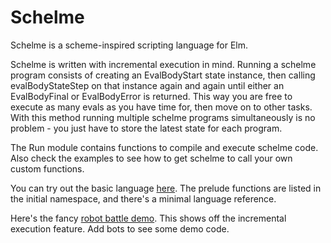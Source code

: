 # Schelme 

Schelme is a scheme-inspired scripting language for Elm.  

Schelme is written with incremental execution in mind.  Running a schelme program consists of creating an EvalBodyStart state instance, then calling evalBodyStateStep on that instance again and again until either an EvalBodyFinal or EvalBodyError is returned.  This way you are free to execute as many evals as you have time for, then move on to other tasks.  With this method running multiple schelme programs simultaneously is no problem - you just have to store the latest state for each program. 

The Run module contains functions to compile and execute schelme code.  Also check the examples to see how to get schelme to call your own custom functions.

You can try out the basic language [here](https://bburdette.github.io/schelmeex3.html).  The prelude functions are listed in the initial namespace, and there's a minimal language reference.

Here's the fancy [robot battle demo](https://bots.practica.site).  This shows off the incremental execution feature.  Add bots to see some demo code.

